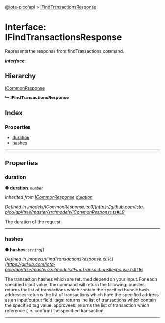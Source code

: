 [@iota-pico/api](../README.md) > [IFindTransactionsResponse](../interfaces/ifindtransactionsresponse.md)

# Interface: IFindTransactionsResponse

Represents the response from findTransactions command.

*__interface__*: 

## Hierarchy

 [ICommonResponse](icommonresponse.md)

**↳ IFindTransactionsResponse**

## Index

### Properties

* [duration](ifindtransactionsresponse.md#duration)
* [hashes](ifindtransactionsresponse.md#hashes)

---

## Properties

<a id="duration"></a>

###  duration

**● duration**: *`number`*

*Inherited from [ICommonResponse](icommonresponse.md).[duration](icommonresponse.md#duration)*

*Defined in [models/ICommonResponse.ts:9](https://github.com/iota-pico/api/tree/master/src/models/ICommonResponse.ts#L9*

The duration of the request.

___
<a id="hashes"></a>

###  hashes

**● hashes**: *`string`[]*

*Defined in [models/IFindTransactionsResponse.ts:16](https://github.com/iota-pico/api/tree/master/src/models/IFindTransactionsResponse.ts#L16*

The transaction hashes which are returned depend on your input. For each specified input value, the command will return the following: bundles: returns the list of transactions which contain the specified bundle hash. addresses: returns the list of transactions which have the specified address as an input/output field. tags: returns the list of transactions which contain the specified tag value. approvees: returns the list of transaction which reference (i.e. confirm) the specified transaction.

___

